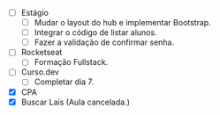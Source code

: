 - [ ] Estágio
	- [ ] Mudar o layout do hub e implementar Bootstrap.
	- [ ] Integrar o código de listar alunos.
	- [ ] Fazer a validação de confirmar senha.
- [ ] Rocketseat
	- [ ] Formação Fullstack.
- [ ] Curso.dev
	- [ ] Completar dia 7.
- [x] CPA
- [x] Buscar Laís (Aula cancelada.)